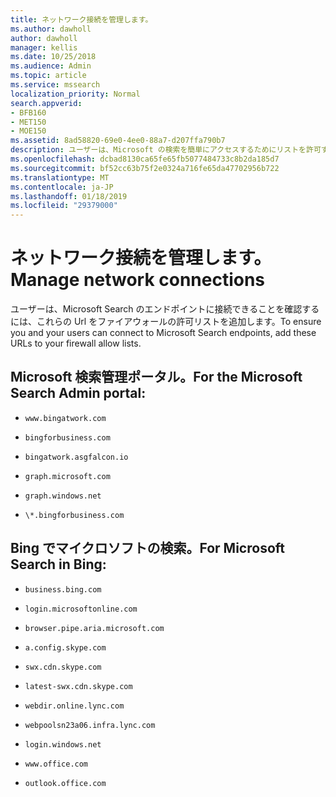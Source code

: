 ```yaml
---
title: ネットワーク接続を管理します。
ms.author: dawholl
author: dawholl
manager: kellis
ms.date: 10/25/2018
ms.audience: Admin
ms.topic: article
ms.service: mssearch
localization_priority: Normal
search.appverid:
- BFB160
- MET150
- MOE150
ms.assetid: 8ad58820-69e0-4ee0-88a7-d207ffa790b7
description: ユーザーは、Microsoft の検索を簡単にアクセスするためにリストを許可する、これらの Url と、ファイアウォールのドメインを追加します。
ms.openlocfilehash: dcbad8130ca65fe65fb5077484733c8b2da185d7
ms.sourcegitcommit: bf52cc63b75f2e0324a716fe65da47702956b722
ms.translationtype: MT
ms.contentlocale: ja-JP
ms.lasthandoff: 01/18/2019
ms.locfileid: "29379000"
---
```

# <a name="manage-network-connections"></a><span data-ttu-id="655ee-103">ネットワーク接続を管理します。</span><span class="sxs-lookup"><span data-stu-id="655ee-103">Manage network connections</span></span>

<span data-ttu-id="655ee-104">ユーザーは、Microsoft Search のエンドポイントに接続できることを確認するには、これらの Url をファイアウォールの許可リストを追加します。</span><span class="sxs-lookup"><span data-stu-id="655ee-104">To ensure you and your users can connect to Microsoft Search endpoints, add these URLs to your firewall allow lists.</span></span>
  
## <a name="for-the-microsoft-search-admin-portal"></a><span data-ttu-id="655ee-105">Microsoft 検索管理ポータル。</span><span class="sxs-lookup"><span data-stu-id="655ee-105">For the Microsoft Search Admin portal:</span></span>

- `www.bingatwork.com`
    
- `bingforbusiness.com`
    
- `bingatwork.asgfalcon.io`
    
- `graph.microsoft.com`
    
- `graph.windows.net`
    
- `\*.bingforbusiness.com`
    
## <a name="for-microsoft-search-in-bing"></a><span data-ttu-id="655ee-106">Bing でマイクロソフトの検索。</span><span class="sxs-lookup"><span data-stu-id="655ee-106">For Microsoft Search in Bing:</span></span>

- `business.bing.com`
    
- `login.microsoftonline.com`
    
- `browser.pipe.aria.microsoft.com`
    
- `a.config.skype.com`
    
- `swx.cdn.skype.com`
    
- `latest-swx.cdn.skype.com`
    
- `webdir.online.lync.com`
    
- `webpoolsn23a06.infra.lync.com`
    
- `login.windows.net`
    
- `www.office.com`
    
- `outlook.office.com`

